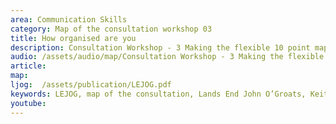 ```yaml
---
area: Communication Skills
category: Map of the consultation workshop 03
title: How organised are you
description: Consultation Workshop - 3 Making the flexible 10 point map of the consultation automatic
audio: /assets/audio/map/Consultation Workshop - 3 Making the flexible 10 point map of the consultation automatic - MQ.mp3
article: 
map:
ljog:  /assets/publication/LEJOG.pdf
keywords: LEJOG, map of the consultation, Lands End John O’Groats, Keith Birrell
youtube: 
--- 
```

